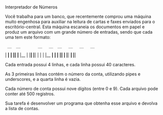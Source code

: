 Interpretador de Números
 
Você trabalha para um banco, que recentemente comprou uma máquina muito engenhosa para auxiliar na leitura de cartas e faxes enviados para o escritório-central. Esta máquina escaneia os documentos em papel e produz um arquivo com um grande número de entradas, sendo que cada uma tem este formato:
 
     __  __        __   __  __   __   __   __ 
  |  __| __| |__| |__  |__    | |__| |__| |  |
  | |__  __|    |  __| |__|   | |__|  __| |__|

Cada entrada possui 4 linhas, e cada linha possui 40 caracteres. 
 
As 3 primeiras linhas contém o número da conta, utilizando pipes e underscores, e a quarta linha é vazia. 
 
Cada número de conta possui nove dígitos (entre 0 e 9). Cada arquivo pode conter até 500 registros. 
 
Sua tarefa é desenvolver um programa que obtenha esse arquivo e devolva a lista de contas.

